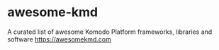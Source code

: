 # awesome-kmd
A curated list of awesome Komodo Platform frameworks, libraries and software https://awesomekmd.com
